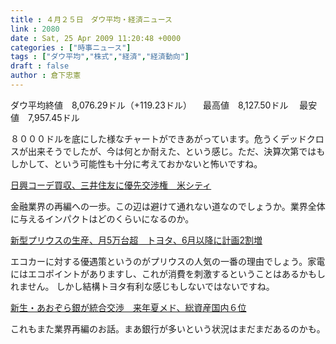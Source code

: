 ```yaml
---
title : ４月２５日　ダウ平均・経済ニュース
link : 2080
date : Sat, 25 Apr 2009 11:20:48 +0000
categories : ["時事ニュース"]
tags : ["ダウ平均","株式","経済","経済動向"]
draft : false
author : 倉下忠憲
---
```


ダウ平均終値　8,076.29ドル（+119.23ドル）
　最高値　8,127.50ドル
　最安値　7,957.45ドル

８０００ドルを底にした様なチャートができあがっています。危うくデッドクロスが出来そうでしたが、今は何とか耐えた、という感じ。ただ、決算次第ではもしかして、という可能性も十分に考えておかないと怖いですね。

<a href="http://www.nikkei.co.jp/news/keizai/20090425AT2C2401Q24042009.html">日興コーデ買収、三井住友に優先交渉権　米シティ</a>

金融業界の再編への一歩。この辺は避けて通れない道なのでしょうか。業界全体に与えるインパクトはどのくらいになるのか。

<a href="http://www.nikkei.co.jp/news/main/20090425AT1D240A724042009.html">新型プリウスの生産、月5万台超　トヨタ、6月以降に計画2割増 </a>

エコカーに対する優遇策というのがプリウスの人気の一番の理由でしょう。家電にはエコポイントがありますし、これが消費を刺激するということはあるかもしれません。
しかし結構トヨタ有利な感じもしないではないですね。

<a href="http://www.nikkei.co.jp/news/main/20090425AT2C2401U24042009.html">新生・あおぞら銀が統合交渉　来年夏メド、総資産国内６位 </a>

これもまた業界再編のお話。まあ銀行が多いという状況はまだまだあるのかも。
